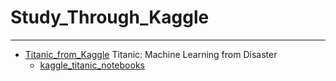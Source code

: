 
# Study_Through_Kaggle
---

- [Titanic_from_Kaggle](https://kaggle-kr.tistory.com/17?category=868316)
Titanic: Machine Learning from Disaster
  - [kaggle_titanic_notebooks](https://www.kaggle.com/jerrykim91/titanic-from-kaggle-jerrykim91)
  
  
  
